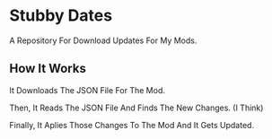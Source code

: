 # Stubby Dates
A Repository For Download Updates For My Mods.
## How It Works
It Downloads The JSON File For The Mod.

Then, It Reads The JSON File And Finds The New Changes. (I Think)

Finally, It Aplies Those Changes To The Mod And It Gets Updated.
